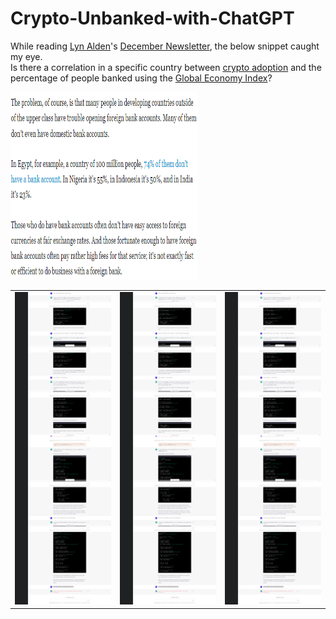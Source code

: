 # Crypto-Unbanked-with-ChatGPT

While reading [Lyn Alden](https://twitter.com/LynAldenContact)'s [December Newsletter](https://www.lynalden.com/december-2022-newsletter/), the below snippet caught my eye.
<br>
Is there a correlation in a specific country between [crypto adoption](https://blog.chainalysis.com/reports/2022-global-crypto-adoption-index/) and the percentage of people banked using the [Global Economy Index](https://www.theglobaleconomy.com/ )?

<img alt="Article Snippet" height="300" src="Screenshots/Article Snippet.PNG" width="300"/>

<br>

<table>
  <tr>
    <td>
      <img src="Screenshots/Part1.png" alt="Image 1" width="300" height="500">
    </td>
    <td>
      <img src="Screenshots/Part1.png" alt="Image 2" width="300" height="500">
    </td>
    <td>
      <img src="Screenshots/Part1.png" alt="Image 3" width="300" height="500">
    </td>
  </tr>
</table>
